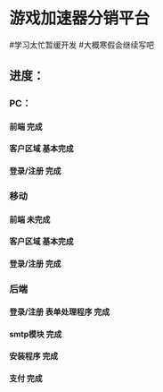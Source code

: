 # 游戏加速器分销平台
#学习太忙暂缓开发
#大概寒假会继续写吧
## 进度：
### PC：
  #### 前端 完成
  #### 客户区域 基本完成
  #### 登录/注册 完成
### 移动
  #### 前端 未完成
  #### 客户区域 基本完成
  #### 登录/注册 完成
### 后端
  #### 登录/注册 表单处理程序 完成
  #### smtp模块 完成
  #### 安装程序 完成
  #### 支付 完成
